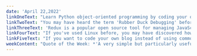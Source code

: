 ```yaml
---
date: 'April 22,2022'
linkOneText: "Learn Python object-oriented programming by coding your own playable version of the classic Windows Minesweeper game. You'll code the graphics, gameplay, and even the algorithm that determines where the mines go. (3 hour YouTube course): https://www.freecodecamp.org/news/object-oriented-programming-with-python-code-a-minesweeper-game/"
linkTwoText: "You may have heard the term 'Rubber Duck Debugging' before. This is a simple way you can debug problems in your code, and solve them yourself. This brief article will give you the history behind Rubber Duck Debugging, and some tips for using it when you code. (6 minute read): https://www.freecodecamp.org/news/rubber-duck-debugging/"
linkThreeText: 'Redux is a popular open source tool for managing JavaScript state. And the team behind it created the Redux Toolkit to make it easier to follow Redux best practices. In this course, long-time freeCodeCamp contributor John Smilga will teach you about Setup Store, createAsyncThunk, and other key concepts. (2 hour YouTube course): https://www.freecodecamp.org/news/learn-redux-toolkit-the-recommended-way-to-use-redux/'
linkFourText: "If you've used Linux before, you may have discovered how security-focused it is by default. This guide will walk you through Linux file permissions, file ownership, superusers, and explain what on earth drwxrwx--— means. (6 minute read): https://www.freecodecamp.org/news/linux-permissions-how-to-find-permissions-of-a-file/"
linkFiveText: "If you want to code your own blog instead of using common tools like WordPress or Ghost, this tutorial will show you how. You'll use React along with other open source JavaScript tools like Next.js and MDX. (30 minute read) https://www.freecodecamp.org/news/how-to-build-your-own-blog-with-next-js-and-mdx/"
weekContent: "Quote of the Week: *'A very simple but particularly useful technique for finding the cause of a problem is simply to explain it to someone else. The other person should look over your shoulder at the screen, and nod his or her head constantly (like a rubber duck bobbing up and down in a bathtub).'* — Andrew Hunt and David Thomas, authors of the 1999 book The Pragmatic Programmer"
---
```


